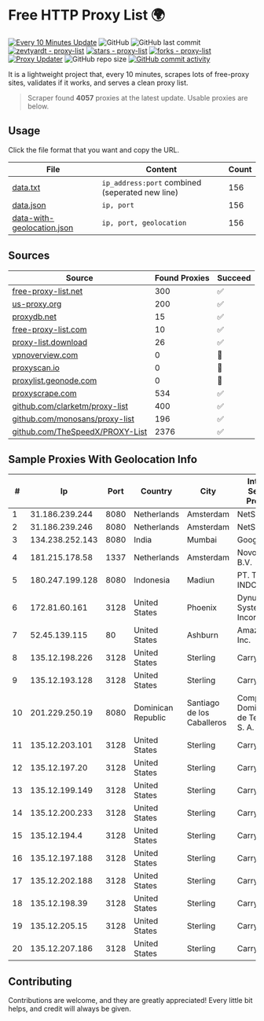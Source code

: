 
# Free HTTP Proxy List 🌍

[![Every 10 Minutes Update](https://github.com/mertguvencli/http-proxy-list/actions/workflows/main.yml/badge.svg?branch=main)](https://github.com/mertguvencli/http-proxy-list/actions/workflows/main.yml)
![GitHub](https://img.shields.io/github/license/mertguvencli/http-proxy-list)
![GitHub last commit](https://img.shields.io/github/last-commit/mertguvencli/http-proxy-list)
[![zevtyardt - proxy-list](https://img.shields.io/static/v1?label=zevtyardt&message=proxy-list&color=blue&logo=github)](https://github.com/zevtyardt/proxy-list "Go to GitHub repo")
[![stars - proxy-list](https://img.shields.io/github/stars/zevtyardt/proxy-list?style=social)](https://github.com/zevtyardt/proxy-list)
[![forks - proxy-list](https://img.shields.io/github/forks/zevtyardt/proxy-list?style=social)](https://github.com/zevtyardt/proxy-list)
[![Proxy Updater](https://github.com/zevtyardt/proxy-list/workflows/Proxy%20Updater/badge.svg)](https://github.com/zevtyardt/proxy-list/actions?query=workflow:"Proxy+Updater")
![GitHub repo size](https://img.shields.io/github/repo-size/zevtyardt/proxy-list)
[![GitHub commit activity](https://img.shields.io/github/commit-activity/m/zevtyardt/proxy-list?logo=commits)](https://github.com/zevtyardt/proxy-list/commits/main)

It is a lightweight project that, every 10 minutes, scrapes lots of free-proxy sites, validates if it works, and serves a clean proxy list.

> Scraper found **4057** proxies at the latest update. Usable proxies are below.

## Usage

Click the file format that you want and copy the URL.

|File|Content|Count|
|----|-------|-----|
|[data.txt](https://raw.githubusercontent.com/mertguvencli/http-proxy-list/main/proxy-list/data.txt)|`ip_address:port` combined (seperated new line)|156|
|[data.json](https://raw.githubusercontent.com/mertguvencli/http-proxy-list/main/proxy-list/data.json)|`ip, port`|156|
|[data-with-geolocation.json](https://raw.githubusercontent.com/mertguvencli/http-proxy-list/main/proxy-list/data-with-geolocation.json)|`ip, port, geolocation`|156|

## Sources

|Source|Found Proxies|Succeed|
|------|-------------|-------|
|[free-proxy-list.net](https://free-proxy-list.net)|300|✅|
|[us-proxy.org](https://www.us-proxy.org)|200|✅|
|[proxydb.net](http://proxydb.net)|15|✅|
|[free-proxy-list.com](https://free-proxy-list.com/?page=&port=&type%5B%5D=http&type%5B%5D=https&up_time=0&search=Search)|10|✅|
|[proxy-list.download](https://www.proxy-list.download/HTTP)|26|✅|
|[vpnoverview.com](https://vpnoverview.com/privacy/anonymous-browsing/free-proxy-servers)|0|🚫|
|[proxyscan.io](https://www.proxyscan.io)|0|🚫|
|[proxylist.geonode.com](https://proxylist.geonode.com/api/proxy-list?limit=300&page=1&sort_by=lastChecked&sort_type=desc&protocols=http,https)|0|🚫|
|[proxyscrape.com](https://api.proxyscrape.com/v2/?request=displayproxies&protocol=http&timeout=10000&country=all&ssl=all&anonymity=all)|534|✅|
|[github.com/clarketm/proxy-list](https://raw.githubusercontent.com/clarketm/proxy-list/master/proxy-list-raw.txt)|400|✅|
|[github.com/monosans/proxy-list](https://raw.githubusercontent.com/monosans/proxy-list/main/proxies/http.txt)|196|✅|
|[github.com/TheSpeedX/PROXY-List](https://raw.githubusercontent.com/TheSpeedX/PROXY-List/master/http.txt)|2376|✅|


## Sample Proxies With Geolocation Info

|#|Ip|Port|Country|City|Internet Service Provider|
|-|--|----|-------|----|-------------------------|
|1|31.186.239.244|8080|Netherlands|Amsterdam|NetSkope Inc|
|2|31.186.239.246|8080|Netherlands|Amsterdam|NetSkope Inc|
|3|134.238.252.143|8080|India|Mumbai|Google LLC|
|4|181.215.178.58|1337|Netherlands|Amsterdam|NovoServe B.V.|
|5|180.247.199.128|8080|Indonesia|Madiun|PT. TELKOM INDONESIA|
|6|172.81.60.161|3128|United States|Phoenix|Dynu Systems Incorporated|
|7|52.45.139.115|80|United States|Ashburn|Amazon.com, Inc.|
|8|135.12.198.226|3128|United States|Sterling|Carrytel|
|9|135.12.193.128|3128|United States|Sterling|Carrytel|
|10|201.229.250.19|8080|Dominican Republic|Santiago de los Caballeros|Compañía Dominicana de Teléfonos S. A.|
|11|135.12.203.101|3128|United States|Sterling|Carrytel|
|12|135.12.197.20|3128|United States|Sterling|Carrytel|
|13|135.12.199.149|3128|United States|Sterling|Carrytel|
|14|135.12.200.233|3128|United States|Sterling|Carrytel|
|15|135.12.194.4|3128|United States|Sterling|Carrytel|
|16|135.12.197.188|3128|United States|Sterling|Carrytel|
|17|135.12.202.188|3128|United States|Sterling|Carrytel|
|18|135.12.198.39|3128|United States|Sterling|Carrytel|
|19|135.12.205.15|3128|United States|Sterling|Carrytel|
|20|135.12.207.186|3128|United States|Sterling|Carrytel|



## Contributing

Contributions are welcome, and they are greatly appreciated! Every
little bit helps, and credit will always be given.

